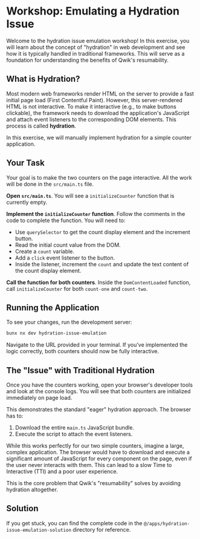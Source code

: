 # Workshop: Emulating a Hydration Issue

Welcome to the hydration issue emulation workshop! In this exercise, you will learn about the concept of "hydration" in web development and see how it is typically handled in traditional frameworks. This will serve as a foundation for understanding the benefits of Qwik's resumability.

## What is Hydration?

Most modern web frameworks render HTML on the server to provide a fast initial page load (First Contentful Paint). However, this server-rendered HTML is not interactive. To make it interactive (e.g., to make buttons clickable), the framework needs to download the application's JavaScript and attach event listeners to the corresponding DOM elements. This process is called **hydration**.

In this exercise, we will manually implement hydration for a simple counter application.

## Your Task

Your goal is to make the two counters on the page interactive. All the work will be done in the `src/main.ts` file.

**Open `src/main.ts`**.
You will see a `initializeCounter` function that is currently empty.

**Implement the `initializeCounter` function**.
Follow the comments in the code to complete the function. You will need to:

- Use `querySelector` to get the count display element and the increment button.
- Read the initial count value from the DOM.
- Create a `count` variable.
- Add a `click` event listener to the button.
- Inside the listener, increment the `count` and update the text content of the count display element.

**Call the function for both counters**.
Inside the `DomContentLoaded` function, call `initializeCounter` for both `count-one` and `count-two`.

## Running the Application

To see your changes, run the development server:

```bash
bunx nx dev hydration-issue-emulation 
```

Navigate to the URL provided in your terminal. If you've implemented the logic correctly, both counters should now be fully interactive.

## The "Issue" with Traditional Hydration

Once you have the counters working, open your browser's developer tools and look at the console logs. You will see that both counters are initialized immediately on page load.

This demonstrates the standard "eager" hydration approach. The browser has to:

1. Download the entire `main.ts` JavaScript bundle.
2. Execute the script to attach the event listeners.

While this works perfectly for our two simple counters, imagine a large, complex application. The browser would have to download and execute a significant amount of JavaScript for every component on the page, even if the user never interacts with them. This can lead to a slow Time to Interactive (TTI) and a poor user experience.

This is the core problem that Qwik's "resumability" solves by avoiding hydration altogether.

## Solution

If you get stuck, you can find the complete code in the `@/apps/hydration-issue-emulation-solution` directory for reference.
